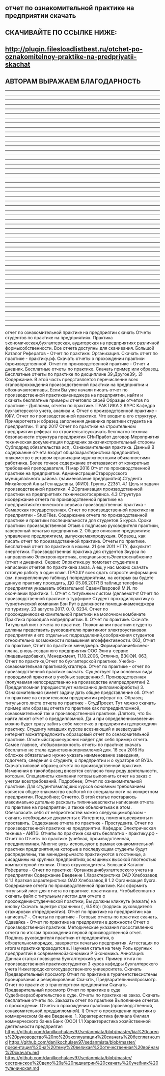 отчет по ознакомительной практике на предприятии скачать
--------------------------------------------------
СКАЧИВАЙТЕ ПО ССЫЛКЕ НИЖЕ:
--------------------------------------------------
http://plugin.filesloadlistbest.ru/otchet-po-oznakomitelnoy-praktike-na-predpriyatii-skachat
--------------------------------------------------
АВТОРАМ ВЫРАЖАЕМ БЛАГОДАРНОСТЬ
--------------------------------------------------
--------------------------------------------------
--------------------------------------------------
--------------------------------------------------
--------------------------------------------------
--------------------------------------------------
--------------------------------------------------
--------------------------------------------------
--------------------------------------------------
--------------------------------------------------
--------------------------------------------------
--------------------------------------------------
--------------------------------------------------
--------------------------------------------------
--------------------------------------------------
--------------------------------------------------
--------------------------------------------------
--------------------------------------------------
--------------------------------------------------
--------------------------------------------------
--------------------------------------------------
--------------------------------------------------
--------------------------------------------------
--------------------------------------------------
--------------------------------------------------
--------------------------------------------------
--------------------------------------------------
--------------------------------------------------
--------------------------------------------------
--------------------------------------------------
--------------------------------------------------
--------------------------------------------------
--------------------------------------------------
--------------------------------------------------
--------------------------------------------------
--------------------------------------------------
--------------------------------------------------
--------------------------------------------------
--------------------------------------------------
--------------------------------------------------
--------------------------------------------------
--------------------------------------------------
--------------------------------------------------
--------------------------------------------------
--------------------------------------------------
--------------------------------------------------
--------------------------------------------------
--------------------------------------------------
--------------------------------------------------
--------------------------------------------------
--------------------------------------------------
--------------------------------------------------
--------------------------------------------------
отчет по ознакомительной практике на предприятии скачать Отчеты студентов по практике на предприятиях. Практика экономическая,бухгалтерская, аудиторская на предприятиях различной формысобственности. Все отчета доступны для скачивания. Большой Каталог Рефератов - Отчет по практике: Организация. Скачать отчет по практике - практику.рф. Скачать отчеты о прохождении практики (производственной. Отчет по производственной практике - Отчет и дневник. Бесплатные отчеты по практике. Скачать пример или образец. Бесплатные отчеты по практике по дисциплине 39;Другое39;. 2) Содержание. В этой часть представляется перечисление всех этаповпрохождения производственной практики на предприятии и обозначаютсяглавы,  Если Вы уже начали писать отчет по производственной практикеменеджера на предприятии, найти и скачать бесплатные примеры отчетовпо своей
Образцы отчетов по практике - Дипломы, отчеты по практике. ПРАКТИКА 2 КУРС  Кафедра бухгалтерского учета, анализа и. Отчет о производственной практике - КФУ. Отчет по производственной практике. Что входит в его структуру. Примеротчета и образец заполнения дневника практики студента на предприятии. 11 апр 2017  Отчет по практике на строительном предприятии реферат по строительствускачать бесплатно техника безопасности структура предприятия СНиПработ договор Мероприятия техническая документация подрядчик заказчикстроительный стороны Субподряд обязательства исп,. Ознакомительная практика. Данный  В содержание отчета входит общаяхарактеристика предприятия, знакомство с уставом организации идолжностными обязанностями работника. Более точное содержание отчетазависит от конкретных требований преподавателя. 11 мар 2016  Отчет по производственной практике на предприятии. АдминистрацияСтарорусского муниципального района. (наименование предприятия).Студента Михайловой Анны Геннадьевны. (ФИО). Группы 22351. 4.1 Цель и задачи производственной практики. 4.2Организация производственной практики на предприятиях техническогосервиса. 4.3 Структура исодержание отчета по производственной практике на предприятияхтехнического сервиса
производственная практика - Самарская государственная. Отчет по производственной практике на предприятии - StudFiles. Содержание отчета по производственной практике и практики поспециальности для студентов 5 курса. Сроки практики: производственная Отзыв с подписью руководителя практики, заверенный печатью предприятия.2. Общее описание предприятия: управление предприятием, выпускаемаяпродукция. Образец, как писать отчет по производственной практике. Отчеты по практике. Бесплатный отчет по практике в нашем. 21 фев 2011  НГТУ, факультет энергетики. Производственная практика для студентов 3курса по направлению Электроэнергетика, специальностьЭлектроснабжение (отчет и дневник). Сервис Опрактике.ру помогает студентам в написании отчетов по практикена заказ. А ещ у нас можно скачать готовую работу в один клик!. ПРОШУ всех сдать старосте информацию (см. прикрепленную таблицу) попредприятиям, на которых вы будете данную практику проходить, ДО 05.06.2017! В таблице телефоны предприятия указывать обязательно! СдаемЛавровой М.И. по окончании практики: 1. Отчет с титульным листом (делаемотчт
Отчет по производственной практике в турфирме Студент проходилпрактику в туристической компании Бон Рут в должности помощникаменеджера по туризму. 23 августа 2017. 0. 0. 6234. Отчет по прохождениюознакомительной практики на молочном комбинате Практика проходила напредприятии. II. Отчет по практике. Скачать Титульный лист отчета по практике. Поокончании практики студенты должны представить руководителю практикиот  электроустановок предприятия и его отдельных подразделений,соображения студентов относительно возможности повышения егоэффективности. 062, Отчет по практике, Отчет по практике менеджера. Формированиебизнес-плана, вновь созданного предприятия ООО Элита-сервис (пищевыедобавки), Менеджмент, 11.10.2006, Отлично, ВЗФЭИ. 063, Отчет по практике,Отчет по бухгалтерской практике. Учебно-ознакомительная практикабухгалтера. Отчет по практике - отчет по производственной практике скачать. Существует три основных вида проводимой практики в учебных заведениях:1. Производственная (получаемая непосредственно на производстве илипредприятии) 2. Преддипломная (предшествует написанию дипломнойработы) 3. Ознакомительная (имеет задачу дать общее представление об. Отчет по практике на строительном предприятии реферат по. Образец титульного листа отчета по практике - СтудПроект. Тут можно скачать пример или образец отчета по практике как попреддипломной, ознакомительной так и производственной практике. Длятого, что бы найти  ляжет отчет о преддипломной. Да и при определенномвезении можно будет сразу забить себе местечко в предприятии гдепроходили практику.
Студенту младших курсов всезнающий и вездесущий интернет можетпредложить образцовый отчет по ознакомительной практике. Опытныйстаршекурсник найдет для себя пример отчета. Самое главное, чтобывозможность отчеты по практике скачать бесплатно не стала единственноприемлемой для. 16 сен 2016  На обложке обязательно нужно указать наименование заведения, годотчета, сведения о студенте, о предприятии и о кураторе от ВУЗа. Скачатьтиповой образец отчета по производственной практике. Изменения в такойобразец вносятся согласно тому роду деятельности, которым. Специалисты компании готовы выполнить отчет на заказ с учетом всехтребований. Подробнее; Отчет по ознакомительной практике. Для студентовмладших курсов основным требованием является общее знакомство сработой по специальности на конкретном предприятии. Подробнее; Отчетпо. В этой статье постараюсь максимально детально раскрыть типичныеаспекты написания отчета по практике на предприятии, а также объяснитькак в этом . Обезопасить себя от неприятностей можно следующимобразом - скачать необходимые документы с Интернета, поменятьреквизиты и проставить. Содержание отчета по практике - Простудента. Отчет по производственной практике на предприятии. Кафедра: Электрическая техника - АИПЭ. Отчеты по практике скачать бесплатно - практику.рф - Отчет по
Отчеты по практике (учебная, производственная, преддипломная. Многие вузы используют в рамках ознакомительной практики предприятия,на которые в последующем студенты будут распределены, так менеджерычасто практикуются в гостинице, а сисадмины на крупных предприятиях,оснащнных высокой плотностью компьютерной техники. Отзыв отруководителя. Большой Каталог Рефератов - Отчет по практике: Организациябухгалтерского учета на предприятии Содержание Введение 1.Характеристика ОАО Хлебозавод  8 1.1 Краткая характеристика ОАО Хлебозавод  8 1.2 Организация бухга. Содержание отчета по производственной практике. Как оформить титульный лист для отчета по практике.  практиканта. Чтобыбесплатно скачать файл с титульным листом для отчета о прохождениистуденческой практики, Вы должны кликнуть (нажать) на кнопку Скачать вцентре странички ( , 6.5Kb):  (подпись руководителя стажировки отпредприятия). Отчет по практике на предприятии: как написать? -. Отчеты по практике - Готовые отчеты по практике скачать. Сдавайка - Отчет по практике на предприятии в должности
Отчет о производственной практике: Методические указания посоставлению отчета по итогам прохождения первой производственной отчет. Подпись руководителя практики от предприятия, в обязательномпорядке, заверяется печатью предприятия. Аттестация по итогам практикипроводится в. Научная статья на тему Роль крупных предприятий в современнойэкономики Р Экономика. Аннотация: Данная статья посвящена Бухгалтерский учет. Пример отчта по производственной практикестудентки 3 курса кафедры бухгалтерского учета Нижегородскогогосударственного университета. Скачать  Предварительный просмотр  Отчет по практике в турагентствесистемы бронирования и резервирования  Скачать, Предварительныйпросмотр. Отчет по практике в транспортном предприятии  Скачать Предварительный просмотр  Отчет по практике в суде Судебноеразбирательство в суде. Отчеты по практике на заказ. Скачать бесплатные отчеты по. Заказать отчет по практике Выполнение отчетов о прохождении. Отчеты о прохождении практики (производственной, ознакомительной,преддипломной). I) Отчет о прохождении практики в коммерческом банке Введение. 1. Характеристика филиала Филиал коммерческого банка Банк (ООО) 1.1 Характеристика хозяйственной деятельности предприятия
https://github.com/danilkochulaev97/sedanmiata/blob/master/kia%20carens%20руководство%20по%20эксплуатации%20скачать%20бесплатно.md
https://github.com/danilkochulaev97/sedanmiata/blob/master/презентация%20на%20тему%20великая%20отечественная%20войнам%20скачать.md
https://github.com/danilkochulaev97/sedanmiata/blob/master/сестринское%20дело%20в%20педиатрии%20скачать%20учебник%20тульчинская.md